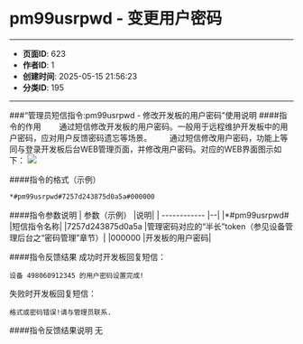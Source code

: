# pm99usrpwd - 变更用户密码

---
- **页面ID**: 623
- **作者ID**: 1
- **创建时间**: 2025-05-15 21:56:23
- **分类ID**: 195
---

###“管理员短信指令:pm99usrpwd - 修改开发板的用户密码”使用说明
####指令的作用
　　通过短信修改开发板的用户密码。一般用于远程维护开发板中的用户密码，应对用户反馈密码遗忘等场景。
　　通过短信修改用户密码，功能上等同与登录开发板后台WEB管理页面，并修改用户密码。对应的WEB界面图示如下：
  ![](images/2453f401_63db3c8ee2c9b.png)
  
####指令的格式（示例）
```html
*#pm99usrpwd#7257d243875d0a5a#000000
```
####指令参数说明
 | 参数（示例） |说明|
| ------------  |--|
|*#pm99usrpwd#   |短信指令名称|
|7257d243875d0a5a |管理密码对应的“半长”token（参见设备管理后台之“密码管理”章节）|
|000000 |开发板的用户密码|

####指令反馈结果
成功时开发板回复短信：
```
设备 498060912345 的用户密码设置完成!
```

失败时开发板回复短信：
```
格式或密码错误!请与管理员联系.
```

####指令反馈结果说明
无








